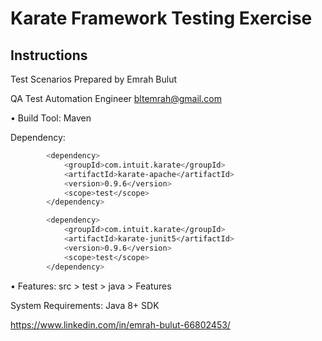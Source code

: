 # Karate Framework Testing Exercise

## Instructions

Test Scenarios Prepared by Emrah Bulut

QA Test Automation Engineer
bltemrah@gmail.com

• Build Tool: Maven

Dependency:
```bash
        <dependency>
            <groupId>com.intuit.karate</groupId>
            <artifactId>karate-apache</artifactId>
            <version>0.9.6</version>
            <scope>test</scope>
        </dependency>

        <dependency>
            <groupId>com.intuit.karate</groupId>
            <artifactId>karate-junit5</artifactId>
            <version>0.9.6</version>
            <scope>test</scope>
        </dependency>
```

• Features: src > test > java > Features

System Requirements: Java 8+ SDK

https://www.linkedin.com/in/emrah-bulut-66802453/
